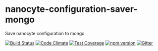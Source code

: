 # nanocyte-configuration-saver-mongo
Save nanocyte configuration to mongo

[![Build Status](https://travis-ci.org/octoblu/nanocyte-configuration-saver-mongo.svg?branch=master)](https://travis-ci.org/octoblu/nanocyte-configuration-saver-mongo)
[![Code Climate](https://codeclimate.com/github/octoblu/nanocyte-configuration-saver-mongo/badges/gpa.svg)](https://codeclimate.com/github/octoblu/nanocyte-configuration-saver-mongo)
[![Test Coverage](https://codeclimate.com/github/octoblu/nanocyte-configuration-saver-mongo/badges/coverage.svg)](https://codeclimate.com/github/octoblu/nanocyte-configuration-saver-mongo)
[![npm version](https://badge.fury.io/js/nanocyte-configuration-saver-mongo.svg)](http://badge.fury.io/js/nanocyte-configuration-saver-mongo)
[![Gitter](https://badges.gitter.im/octoblu/help.svg)](https://gitter.im/octoblu/help)

